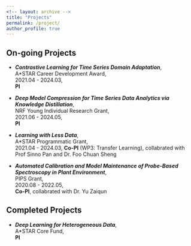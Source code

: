 ```yaml
---
<!-- layout: archive -->
title: "Projects"
permalink: /project/
author_profile: true
---
```

## On-going Projects
* ***Contrastive Learning for Time Series Domain Adaptation***,  
A*STAR Career Development Award,  
2021.04 - 2024.03,  
<b>PI</b>  


* ***Deep Model Compression for Time Series Data Analytics via Knowledge Distillation***,  
NRF Young Individual Research Grant,   
2021.06 - 2024.05,  
**PI**  

* ***Learning with Less Data***,  
A*STAR Programmatic Grant,   
2021.04 - 2024.03, 
<b>Co-PI</b> (WP3: Transfer Learning), collabrated with Prof Sinno Pan and Dr. Foo Chuan Sheng  

* ***Automated Calibration and Model Maintenance of Probe-Based Spectroscopy in Plant Environment***,   
PIPS Grant,  
2020.08 - 2022.05,  
<b>Co-PI</b>, collabrated with Dr. Yu Zaiqun  

## Completed Projects
* ***Deep Learning for Heterogeneous Data***,   
A*STAR Core Fund,   
<b>PI</b>


